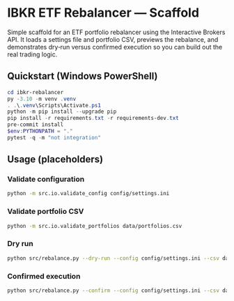 # IBKR ETF Rebalancer — Scaffold

Simple scaffold for an ETF portfolio rebalancer using the Interactive Brokers
API. It loads a settings file and portfolio CSV, previews the rebalance, and
demonstrates dry‑run versus confirmed execution so you can build out the real
trading logic.

## Quickstart (Windows PowerShell)

```powershell
cd ibkr-rebalancer
py -3.10 -m venv .venv
. .\.venv\Scripts\Activate.ps1
python -m pip install --upgrade pip
pip install -r requirements.txt -r requirements-dev.txt
pre-commit install
$env:PYTHONPATH = "."
pytest -q -m "not integration"
```

## Usage (placeholders)

### Validate configuration
```bash
python -m src.io.validate_config config/settings.ini
```

### Validate portfolio CSV
```bash
python -m src.io.validate_portfolios data/portfolios.csv
```

### Dry run
```bash
python src/rebalance.py --dry-run --config config/settings.ini --csv data/portfolios.csv
```

### Confirmed execution
```bash
python src/rebalance.py --confirm --config config/settings.ini --csv data/portfolios.csv
```
